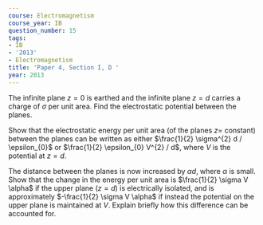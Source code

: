 ```yaml
---
course: Electromagnetism
course_year: IB
question_number: 15
tags:
- IB
- '2013'
- Electromagnetism
title: 'Paper 4, Section I, D '
year: 2013
---
```




The infinite plane $z=0$ is earthed and the infinite plane $z=d$ carries a charge of $\sigma$ per unit area. Find the electrostatic potential between the planes.

Show that the electrostatic energy per unit area (of the planes $z=$ constant) between the planes can be written as either $\frac{1}{2} \sigma^{2} d / \epsilon_{0}$ or $\frac{1}{2} \epsilon_{0} V^{2} / d$, where $V$ is the potential at $z=d$.

The distance between the planes is now increased by $\alpha d$, where $\alpha$ is small. Show that the change in the energy per unit area is $\frac{1}{2} \sigma V \alpha$ if the upper plane $(z=d)$ is electrically isolated, and is approximately $-\frac{1}{2} \sigma V \alpha$ if instead the potential on the upper plane is maintained at $V$. Explain briefly how this difference can be accounted for.